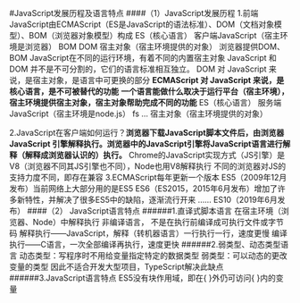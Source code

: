 #JavaScript发展历程及语言特点
####（1）JavaScript发展历程
1.前端JavaScript由ECMAScript（ES是JavaScript的语法标准）、DOM（文档对象模型）、BOM（浏览器对象模型）构成
                                    ES（核心语言） 
客户端JavaScript（宿主环境是浏览器） BOM
                                    DOM    宿主对象（宿主环境提供的对象）
浏览器提供DOM、BOM
JavaScript在不同的运行环境，有着不同的内置宿主对象
JavaScript 和 DOM 并不是不可分割的，它们的语言标准相互独立。
DOM 对 JavaScript 来说，是宿主对象，是语言中可更换的部分
**ECMAScript 对 JavaScript 来说，是核心语言，是不可被替代的功能**
**一个语言能做什么取决于运行平台（宿主环境），宿主环境提供宿主对象，宿主对象帮助完成不同的功能**
                                     ES（核心语言） 
服务端JavaScript（宿主环境是node.js） fs
                                     …      宿主对象（宿主环境提供的对象）

2.JavaScript在客户端如何运行？**浏览器下载JavaScript脚本文件后，由浏览器 JavaScript 引擎解释执行。浏览器中的JavaScript引擎将JavaScript语言进行解释（解释成浏览器认识的）执行。**
Chrome的JavaScript实现方式（JS引擎）是V8（浏览器不同其JS引擎也不同），Node也用V8解释执行
不同的浏览器对JS的支持力度不同，即存在兼容
3.ECMAScript每年更新一个版本
ES5（2009年12月发布）当前网络上大部分用的是ES5
ES6（ES2015，2015年6月发布）增加了许多新特性，并解决了很多ES5中的缺陷，逐渐流行开来
……
ES10（2019年6月发布）
####（2）	JavaScript语言特点
######1.直译式脚本语言
在宿主环境（浏览器、Node）中解释执行
非编译语言， 不是在执行前编译成可执行文件或字节码
解释执行——JavaScript，解释（转机器语言）一行执行一行，速度更慢
编译执行——C语言，一次全部编译再执行，速度更快
######2.弱类型、动态类型语言
动态类型：写程序时不用给变量指定特定的数据类型
弱类型：可以动态的更改变量的类型
因此不适合开发大型项目，TypeScript解决此缺点
######3.JavaScript语言特点
ES5没有块作用域，即在{ }外仍可访问{ }内的变量
